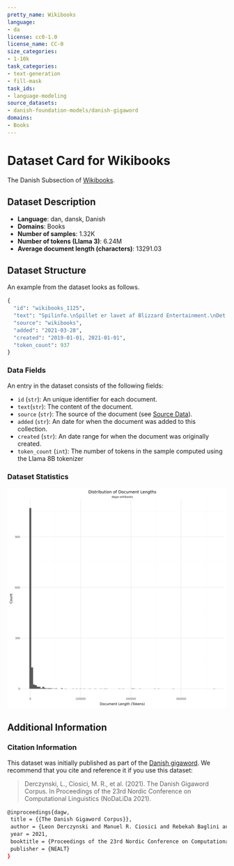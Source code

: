 ```yaml
---
pretty_name: Wikibooks
language:
- da
license: cc0-1.0
license_name: CC-0
size_categories:
- 1-10k
task_categories:
- text-generation
- fill-mask
task_ids:
- language-modeling
source_datasets:
- danish-foundation-models/danish-gigaword
domains:
- Books
---
```


# Dataset Card for Wikibooks

<!-- START-SHORT DESCRIPTION -->
The Danish Subsection of [Wikibooks](https://www.wikibooks.org).
<!-- END-SHORT DESCRIPTION -->


## Dataset Description


<!-- START-DESC-STATS -->
- **Language**: dan, dansk, Danish
- **Domains**: Books
- **Number of samples**: 1.32K
- **Number of tokens (Llama 3)**: 6.24M
- **Average document length (characters)**: 13291.03
<!-- END-DESC-STATS -->



## Dataset Structure
An example from the dataset looks as follows.


<!-- START-SAMPLE -->
```py
{
  "id": "wikibooks_1125",
  "text": "Spilinfo.\nSpillet er lavet af Blizzard Entertainment.\nDet er efterfølgeren til Diablo 1, og der er k[...]",
  "source": "wikibooks",
  "added": "2021-03-28",
  "created": "2019-01-01, 2021-01-01",
  "token_count": 937
}
```

### Data Fields

An entry in the dataset consists of the following fields:

- `id` (`str`): An unique identifier for each document.
- `text`(`str`): The content of the document.
- `source` (`str`): The source of the document (see [Source Data](#source-data)).
- `added` (`str`): An date for when the document was added to this collection.
- `created` (`str`): An date range for when the document was originally created.
- `token_count` (`int`): The number of tokens in the sample computed using the Llama 8B tokenizer
<!-- END-SAMPLE -->


### Dataset Statistics

<!-- START-DATASET PLOTS -->
<p align="center">
<img src="./images/dist_document_length.png" width="600" style="margin-right: 10px;" />
</p>
<!-- END-DATASET PLOTS -->


## Additional Information


### Citation Information

This dataset was initially published as part of the [Danish gigaword](https://huggingface.co/danish-foundation-models). We recommend that you cite and reference it if you use this dataset:

> Derczynski, L., Ciosici, M. R., et al. (2021). The Danish Gigaword Corpus. In Proceedings of the 23rd Nordic Conference on Computational Linguistics (NoDaLiDa 2021).

```bash
@inproceedings{dagw,
 title = {{The Danish Gigaword Corpus}},
 author = {Leon Derczynski and Manuel R. Ciosici and Rebekah Baglini and Morten H. Christiansen and Jacob Aarup Dalsgaard and Riccardo Fusaroli and Peter Juel Henrichsen and Rasmus Hvingelby and Andreas Kirkedal and Alex Speed Kjeldsen and Claus Ladefoged and Finn Årup Nielsen and Jens Madsen and Malte Lau Petersen and Jonathan Hvithamar Rystrøm and Daniel Varab},
 year = 2021,
 booktitle = {Proceedings of the 23rd Nordic Conference on Computational Linguistics},
 publisher = {NEALT}
}
```
